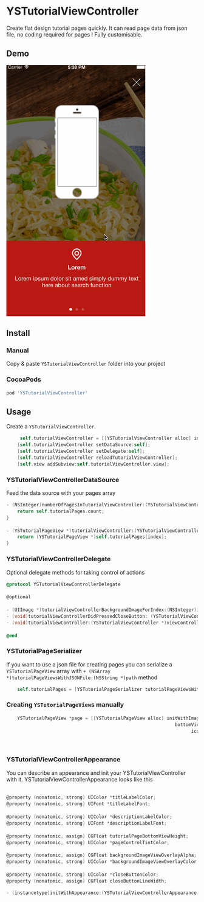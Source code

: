 YSTutorialViewController
========================

Create flat design tutorial pages quickly. 
It can read page data from json file, no coding required for pages !
Fully customisable.

Demo
----

![alt tag](https://raw.githubusercontent.com/cemolcay/YSTutorialViewController/master/demo.gif)


Install
-------

### Manual

Copy & paste `YSTutorialViewController` folder into your project

### CocoaPods

``` ruby
pod 'YSTutorialViewController'
```

Usage
-----

Create a `YSTutorialViewController`.

``` objective-c
	 self.tutorialViewController = [[YSTutorialViewController alloc] init];
    [self.tutorialViewController setDataSource:self];
    [self.tutorialViewController setDelegate:self];
    [self.tutorialViewController reloadTutorialViewController];
    [self.view addSubview:self.tutorialViewController.view];
```



### YSTutorialViewControllerDataSource

Feed the data source with your pages array

``` objective-c
- (NSInteger)numberOfPagesInTutorialViewController:(YSTutorialViewController *)viewController {
    return self.tutorialPages.count;
}

- (YSTutorialPageView *)tutorialViewController:(YSTutorialViewController *)viewController tutorialPageViewForIndex:(NSInteger)index {
    return (YSTutorialPageView *)self.tutorialPages[index];
}
```

### YSTutorialViewControllerDelegate

Optional delegate methods for taking control of actions

``` objective-c
@protocol YSTutorialViewControllerDelegate

@optional

- (UIImage *)tutorialViewControllerBackgroundImageForIndex:(NSInteger)index;
- (void)tutorialViewControllerDidPressedCloseButton: (YSTutorialViewController *)viewController;
- (void)tutorialViewController:(YSTutorialViewController *)viewController didScrollToPageAtIndex:(NSInteger)index;

@end
```

### YSTutorialPageSerializer

If you want to use a json file for creating pages you can serialize a `YSTutorialPageView` array with `+ (NSArray *)tutorialPageViewsWithJSONFile:(NSString *)path` method

``` objective-c
    self.tutorialPages = [YSTutorialPageSerializer tutorialPageViewsWithJSONFile:@"tutorialPages"];
```


### Creating `YSTutorialPageView`s manually

``` objective-c
    YSTutorialPageView *page = [[YSTutorialPageView alloc] initWithImageNamed:@"tutImage.png"
                                                              bottomViewColor:[UIColor redColor]
                                                                    iconNamed:@"tutIcon.png"
                                                                        title:@"Title goes here"
                                                                         text:@"This is the text that describes your app's awesome feature"];
```

### YSTutorialViewControllerAppearance

You can describe an appearance and init your YSTutorialViewController with it.
YSTutorialViewControllerAppearance looks like this

``` objective-c

@property (nonatomic, strong) UIColor *titleLabelColor;
@property (nonatomic, strong) UIFont *titleLabelFont;

@property (nonatomic, strong) UIColor *descriptionLabelColor;
@property (nonatomic, strong) UIFont *descriptionLabelFont;

@property (nonatomic, assign) CGFloat tutorialPageBottomViewHeight;
@property (nonatomic, strong) UIColor *pageControlTintColor;

@property (nonatomic, assign) CGFloat backgroundImageViewOverlayAlpha;
@property (nonatomic, strong) UIColor *backgroundImageViewOverlayColor;

@property (nonatomic, strong) UIColor *closeButtonColor;
@property (nonatomic, assign) CGFloat closeButtonLineWidth;

```

``` objective-c
- (instancetype)initWithAppearance:(YSTutorialViewControllerAppearance *)appearance;
```
